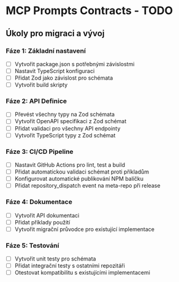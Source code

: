 # MCP Prompts Contracts - TODO

## Úkoly pro migraci a vývoj

### Fáze 1: Základní nastavení
- [ ] Vytvořit package.json s potřebnými závislostmi
- [ ] Nastavit TypeScript konfiguraci
- [ ] Přidat Zod jako závislost pro schémata
- [ ] Vytvořit build skripty

### Fáze 2: API Definice
- [ ] Převést všechny typy na Zod schémata
- [ ] Vytvořit OpenAPI specifikaci z Zod schémat
- [ ] Přidat validaci pro všechny API endpointy
- [ ] Vytvořit TypeScript typy z Zod schémat

### Fáze 3: CI/CD Pipeline
- [ ] Nastavit GitHub Actions pro lint, test a build
- [ ] Přidat automatickou validaci schémat proti příkladům
- [ ] Konfigurovat automatické publikování NPM balíčku
- [ ] Přidat repository_dispatch event na meta-repo při release

### Fáze 4: Dokumentace
- [ ] Vytvořit API dokumentaci
- [ ] Přidat příklady použití
- [ ] Vytvořit migrační průvodce pro existující implementace

### Fáze 5: Testování
- [ ] Vytvořit unit testy pro schémata
- [ ] Přidat integrační testy s ostatními repozitáři
- [ ] Otestovat kompatibilitu s existujícími implementacemi 